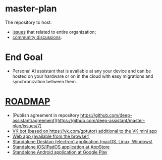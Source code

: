 # master-plan

The repository to host:
* [issues](https://github.com/deep-assistant/master-plan/issues) that related to entire organization;
* [community discussions](https://github.com/deep-assistant/master-plan/discussions).

# End Goal

* Personal AI assistant that is available at any your device and can be hosted on your hardware or on in the cloud with easy migrations and synchronization between them.

# [ROADMAP](https://github.com/deep-assistant/master-plan/issues/4)

* [Publish agreement in repository https://github.com/deep-assistant/agreement](https://github.com/deep-assistant/master-plan/issues/7)
* [VK bot (based on https://vk.com/gptutor) additional to the VK mini app](https://github.com/deep-assistant/master-plan/issues/1) 
* [Web app (available from the browser)](https://github.com/deep-assistant/master-plan/issues/2)
* [Standalone Desktop (electron) application (macOS, Linux, Windows)](https://github.com/deep-assistant/master-plan/issues/3)
* [Standalone iOS/iPadOS application at AppStore](https://github.com/deep-assistant/master-plan/issues/5)
* [Standalone Android application at Google Play](https://github.com/deep-assistant/master-plan/issues/6)




